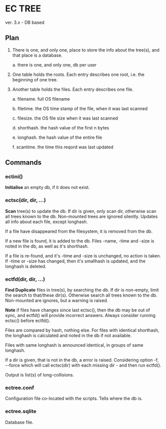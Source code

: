 # EC TREE

ver. 3.x - DB based

## Plan

1. There is one, and only one, place to store the info about the tree(s), and that place is a database.

    a. there is one, and only one, db per user
   
2. One table holds the roots. Each entry describes one root, i.e. the beginning of one tree. 
   
3. Another table holds the files. Each entry describes one file.
   
    a. filename. full OS filename
   
    b. filetime. the OS time stamp of the file, when it was last scanned
   
    c. filesize. the OS file size when it was last scanned
   
    d. shorthash. the hash value of the first n bytes
   
    e. longhash. the hash value of the entire file 
   
    f. scantime. the time this reqord was last updated


## Commands

### ectini()

**Initialise** an empty db, if it does not exist.

### ectsc(dir, dir, ...)

**Scan** tree(s) to update the db. If dir is given, only scan dir, otherwise scan all trees known to the db. Non-mounted trees are ignored silently. Updates all info about each file, except longhash. 

If a file have disappeared from the filesystem, it is removed from the db.

If a new file is found, it is added to the db. Files -name, -time and -size is noted in the db, as well as it's shorthash.

If a file is re-found, and it's -time and -size is unchanged, no action is taken. If -time or -size has changed, then it's smallhash is updated, and the longhash is deleted.

### ectfd(dir, dir, ...)

**Find Duplicate** files in tree(s), by searching the db. If dir is non-empty, limit the search to that/these dir(s). Otherwise search all trees known to the db. Non-mounted are ignores, but a warning is raised.

**Note** if files have changes since last ectsc(), then the db may be out of sync, and ectfd() will provide incorrect answers. Always consider running ectsc() before ectfd().

Files are compared by hash, nothing else. For files with identical shorthash, the longhash is calculated and noted in the db if not available.

Files with same longhash is announced identical, in groups of same longhash.

If a dir is given, that is not in the db, a error is raised. Considering option -f, --force which will call ectsc(dir) with each missing dir - and then run ectfd().

Output is list(s) of long-collisions.

### ectree.conf

Configuration file co-located with the scripts. Tells where the db is.

### ectree.sqlite

Database file.